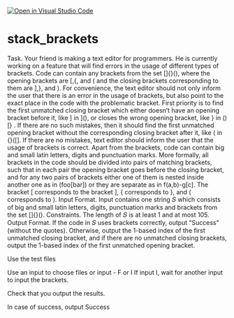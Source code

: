 [![Open in Visual Studio Code](https://classroom.github.com/assets/open-in-vscode-c66648af7eb3fe8bc4f294546bfd86ef473780cde1dea487d3c4ff354943c9ae.svg)](https://classroom.github.com/online_ide?assignment_repo_id=10015568&assignment_repo_type=AssignmentRepo)
# stack_brackets
Task. Your friend is making a text editor for programmers. He is currently working on a feature that will
find errors in the usage of different types of brackets. Code can contain any brackets from the set
[]{}(), where the opening brackets are [,{, and ( and the closing brackets corresponding to them
are ],}, and ).
For convenience, the text editor should not only inform the user that there is an error in the usage
of brackets, but also point to the exact place in the code with the problematic bracket. First priority
is to find the first unmatched closing bracket which either doesn’t have an opening bracket before it,
like ] in ](), or closes the wrong opening bracket, like } in ()[} . If there are no such mistakes, then
it should find the first unmatched opening bracket without the corresponding closing bracket after it,
like ( in {}([]. If there are no mistakes, text editor should inform the user that the usage of brackets
is correct.
Apart from the brackets, code can contain big and small latin letters, digits and punctuation marks.
More formally, all brackets in the code should be divided into pairs of matching brackets, such that in
each pair the opening bracket goes before the closing bracket, and for any two pairs of brackets either
one of them is nested inside another one as in (foo[bar]) or they are separate as in f(a,b)-g[c].
The bracket [ corresponds to the bracket ], { corresponds to }, and ( corresponds to ).
Input Format. Input contains one string 𝑆 which consists of big and small latin letters, digits, punctuation
marks and brackets from the set []{}().
Constraints. The length of 𝑆 is at least 1 and at most 105.
Output Format. If the code in 𝑆 uses brackets correctly, output “Success" (without the quotes). Otherwise,
output the 1-based index of the first unmatched closing bracket, and if there are no unmatched closing
brackets, output the 1-based index of the first unmatched opening bracket.




Use the test files

Use an input to choose files or input - F or I
If input I, wait for another input to input the brackets.

Check that you output the results.

In case of success, output Success

